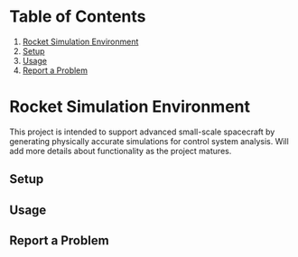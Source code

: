# Table of Contents
1. [Rocket Simulation Environment](#rocket-simulation-environment)
2. [Setup](#setup)
3. [Usage](#usage)
4. [Report a Problem](#report-a-problem)

# Rocket Simulation Environment

This project is intended to support advanced small-scale spacecraft by generating physically accurate simulations for control system analysis. Will add more details about functionality as the project matures.

## Setup

## Usage

## Report a Problem